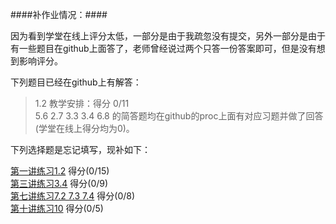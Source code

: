 ####补作业情况：####

因为看到学堂在线上评分太低，一部分是由于我疏忽没有提交，另外一部分是由于有一些题目在github上面答了，老师曾经说过两个只答一份答案即可，但是没有想到影响评分。

下列题目已经在github上有解答：

> 1.2 教学安排：得分 0/11 <br />
  5.6 2.7 3.3 3.4 6.8 的简答题均在github的proc上面有对应习题并做了回答(学堂在线上得分均为0)。<br />
  
下列选择题是忘记填写，现补如下：

[第一讲练习1.2](https://github.com/yangjun12/os_exercises/edit/master/all/1.2.md) 得分(0/15) <br />
[第三讲练习3.4](https://github.com/yangjun12/os_exercises/edit/master/all/3.4.md) 得分(0/9) <br />
[第七讲练习7.2 7.3 7.4](https://github.com/yangjun12/os_exercises/edit/master/all/7.34.md) 得分(0/8) <br />
[第十讲练习10](https://github.com/yangjun12/os_exercises/edit/master/all/10.md) 得分(0/5) <br />


